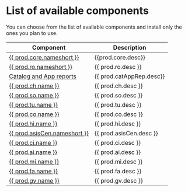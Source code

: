 # List of available components

You can choose from the list of available components and install only the ones you plan to use. 

| Component                                          | Description             | 
|----------------------------------------------------|-------------------------|
| [{{ prod.core.nameshort }}](core/SPS03/main.md)    | {{prod.core.desc}}      |
| [{{ prod.ro.nameshort }}](ro/FPS01/main.md)        | {{ prod.ro.desc }}      |
| [Catalog and App reports](cat-app/SPS02/main.md)   | {{ prod.catAppRep.desc}}|
| [{{ prod.ch.name }}](ch/FPS01/main.md)             | {{ prod.ch.desc }}      |
| [{{ prod.so.name }}](so/FPS01/main.md)             | {{ prod.so.desc }}      |
| [{{ prod.tu.name }}](tu/FPS01/main.md)             | {{ prod.tu.desc }}      |
| [{{ prod.co.name }}](co/FPS01/main.md)             | {{ prod.co.desc }}      |
| [{{ prod.hi.name }}](hi/FPS01/main.md)             | {{ prod.hi.desc }}      |
| [{{ prod.asisCen.nameshort }}](asis/SPS02/main.md) | {{ prod.asisCen.desc }} |
| [{{ prod.ci.name }}](ci/SPS02/main.md)             | {{ prod.ci.desc }}      |
| [{{ prod.ai.name }}](ai/FPS01/main.md)             | {{ prod.ai.desc }}      |
| [{{ prod.mi.name }}](mi/FPS01/main.md)             | {{ prod.mi.desc }}      |
| [{{ prod.fa.name }}](fa/FPS01/main.md)             | {{ prod.fa.desc }}      |
| [{{ prod.gv.name }}](gv/FPS01/main.md)             | {{ prod.gv.desc }}      |